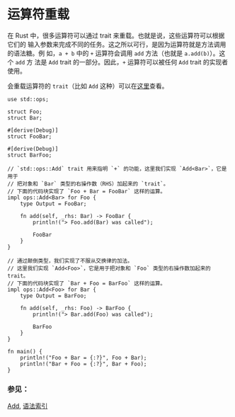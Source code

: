 # 运算符重载

在 Rust 中，很多运算符可以通过 trait 来重载。也就是说，这些运算符可以根据它们的
输入参数来完成不同的任务。这之所以可行，是因为运算符就是方法调用的语法糖。例
如，`a + b` 中的 `+` 运算符会调用 `add` 方法（也就是 `a.add(b)`）。这个 `add` 方
法是 `Add` trait 的一部分。因此，`+` 运算符可以被任何 `Add` trait 的实现者使用。

会重载运算符的 `trait`（比如 `Add` 这种）可以在[这里][ops]查看。

```rust,editable
use std::ops;

struct Foo;
struct Bar;

#[derive(Debug)]
struct FooBar;

#[derive(Debug)]
struct BarFoo;

// `std::ops::Add` trait 用来指明 `+` 的功能，这里我们实现 `Add<Bar>`，它是用于
// 把对象和 `Bar` 类型的右操作数（RHS）加起来的 `trait`。
// 下面的代码块实现了 `Foo + Bar = FooBar` 这样的运算。
impl ops::Add<Bar> for Foo {
    type Output = FooBar;

    fn add(self, _rhs: Bar) -> FooBar {
        println!("> Foo.add(Bar) was called");

        FooBar
    }
}

// 通过颠倒类型，我们实现了不服从交换律的加法。
// 这里我们实现 `Add<Foo>`，它是用于把对象和 `Foo` 类型的右操作数加起来的 trait。
// 下面的代码块实现了 `Bar + Foo = BarFoo` 这样的运算。
impl ops::Add<Foo> for Bar {
    type Output = BarFoo;

    fn add(self, _rhs: Foo) -> BarFoo {
        println!("> Bar.add(Foo) was called");

        BarFoo
    }
}

fn main() {
    println!("Foo + Bar = {:?}", Foo + Bar);
    println!("Bar + Foo = {:?}", Bar + Foo);
}
```

### 参见：

[Add][add], [语法索引][syntax]

[add]: http://doc.rust-lang.org/core/ops/trait.Add.html
[ops]: http://doc.rust-lang.org/core/ops/
[syntax]: https://doc.rust-lang.org/book/syntax-index.html
